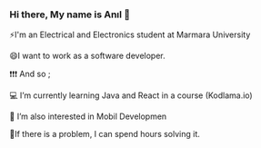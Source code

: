 ### Hi there, My name is Anıl 👋

⚡I'm an Electrical and Electronics student at Marmara University

😄I want to work as a software developer.

❗❗❗ And so ;

💻 I’m currently learning Java and React in a course (Kodlama.io) 

📱 I’m also interested in Mobil Developmen

🐣If there is a problem, I can spend hours solving it.



<!--
**anilakd/anilakd** is a ✨ _special_ ✨ repository because its `README.md` (this file) appears on your GitHub profile.

Here are some ideas to get you started:

- 🔭 I’m currently working on ...
- 🌱 I’m currently learning ...
- 👯 I’m looking to collaborate on ...
- 🤔 I’m looking for help with ...
- 💬 Ask me about ...
- 📫 How to reach me: ...
- 😄 Pronouns: ...
- ⚡ Fun fact: ...
-->
